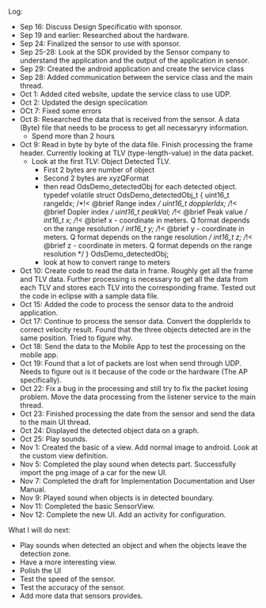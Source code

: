 Log:
- Sep 16: Discuss Design Specificatio with sponsor.
- Sep 19 and earlier: Researched about the hardware.
- Sep 24: Finalized the sensor to use with sponsor.
- Sep 25-28: Look at the SDK provided by the Sensor company to understand the application and the output of the application in sensor.
- Sep 29: Created the android application and create the service class
- Sep 28: Added communication between the service class and the main thread.
- Oct 1: Added cited website, update the service class to use UDP.
- Oct 2: Updated the design speciication
- OCt 7: Fixed some errors
- Oct 8: Researched the data that is received from the sensor. A data (Byte) file that needs to be process to get all necessaryry information.
	+ Spend more than 2 hours
- Oct 9: Read in byte by byte of the data file. Finish processing the frame header. Currently looking at TLV (type-length-value) in the data packet.
	+ Look at the first TLV: Object Detected TLV.
		+ First 2 bytes are number of object
		+ Second 2 bytes are xyzQFormat
		+ then read OdsDemo_detectedObj for each detected object.
			typedef volatile struct OdsDemo_detectedObj_t
			{
			    uint16_t   rangeIdx;     /*!< @brief Range index */
			    uint16_t   dopplerIdx;   /*!< @brief Dopler index */
			    uint16_t  peakVal;      /*!< @brief Peak value */
			    int16_t  x;             /*!< @brief x - coordinate in meters. Q format depends on the range resolution */
			    int16_t  y;             /*!< @brief y - coordinate in meters. Q format depends on the range resolution */
			    int16_t  z;             /*!< @brief z - coordinate in meters. Q format depends on the range resolution */
			} OdsDemo_detectedObj;
		+ look at how to convert range to meters
- Oct 10: Create code to read the data in frame. Roughly get all the frame and TLV data. Further processing is necessary to get all the data from each TLV and stores each TLV into the corresponding frame. Tested out the code in eclipse with a sample data file.
- Oct 15: Added the code to process the sensor data to the android application.
- Oct 17: Continue to process the sensor data. Convert the dopplerIdx to correct velocity result. Found that the three objects detected are in the same position. Tried to figure why.
- Oct 18: Send the data to the Mobile App to test the processing on the mobile app.
- Oct 19: Found that a lot of packets are lost when send through UDP. Needs to figure out is it because of the code or the hardware (The AP specifically).
- Oct 22: Fix a bug in the processing and still try to fix the packet losing problem. Move the data processing from the listener service to the main thread.
- Oct 23: Finished processing the date from the sensor and send the data to the main UI thread.
- Oct 24: Displayed the detected object data on a graph.
- Oct 25: Play sounds.
- Nov 1: Created the basic of a view. Add normal image to android. Look at the custom view definition.
- Nov 5: Completed the play sound when detects part. Successfully import the png image of a car for the new UI.
- Nov 7: Completed the draft for Implementation Documentation and User Manual.
- Nov 9: Played sound when objects is in detected boundary.
- Nov 11: Completed the basic SensorView.
- Nov 12: Complete the new UI. Add an activity for configuration.

What I will do next:
 - Play sounds when detected an object and when the objects leave the detection zone.
 - Have a more interesting view.
 - Polish the UI
 - Test the speed of the sensor.
 - Test the accuracy of the sensor.
 - Add more data that sensors provides.